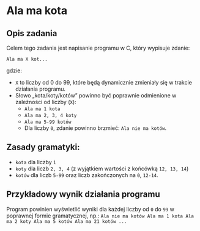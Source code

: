 # Ala ma kota

## Opis zadania

Celem tego zadania jest napisanie programu w C, który wypisuje zdanie: 

`Ala ma X kot...`

gdzie:
- `X` to liczby od 0 do 99, które będą dynamicznie zmieniały się w trakcie działania programu.
- Słowo „kota/koty/kotów” powinno być poprawnie odmienione w zależności od liczby (`X`):
  - `Ala ma 1 kota`
  - `Ala ma 2, 3, 4 koty`
  - `Ala ma 5-99 kotów`
  - Dla liczby `0`, zdanie powinno brzmieć: `Ala nie ma kotów`.

## Zasady gramatyki:
- `kota` dla liczby `1`
- `koty` dla liczb `2, 3, 4` (z wyjątkiem wartości z końcówką `12, 13, 14`)
- `kotów` dla liczb `5-99` oraz liczb zakończonych na `0`, `12-14`.

## Przykładowy wynik działania programu

Program powinien wyświetlić wyniki dla każdej liczby od `0` do `99` w poprawnej formie gramatycznej, np.:
`Ala nie ma kotów Ala ma 1 kota Ala ma 2 koty Ala ma 5 kotów Ala ma 21 kotów ...`
